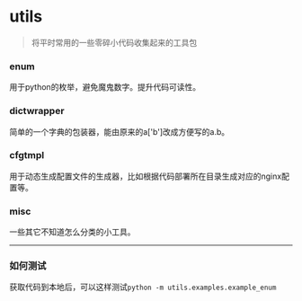 # utils

> 将平时常用的一些零碎小代码收集起来的工具包


### enum

用于python的枚举，避免魔鬼数字。提升代码可读性。


### dictwrapper

简单的一个字典的包装器，能由原来的a['b']改成方便写的a.b。


### cfgtmpl

用于动态生成配置文件的生成器，比如根据代码部署所在目录生成对应的nginx配置等。


### misc

一些其它不知道怎么分类的小工具。


---

### 如何测试

获取代码到本地后，可以这样测试`python -m utils.examples.example_enum`